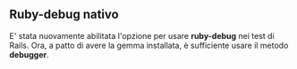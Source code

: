 ## Ruby-debug nativo

E' stata nuovamente abilitata l'opzione per usare **ruby-debug** nei test di Rails. Ora, a patto di avere la gemma installata, è sufficiente usare il metodo **debugger**.
